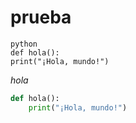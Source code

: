 # prueba
    python
    def hola():
    print("¡Hola, mundo!")
*hola*
```python
def hola():
    print("¡Hola, mundo!")
```

